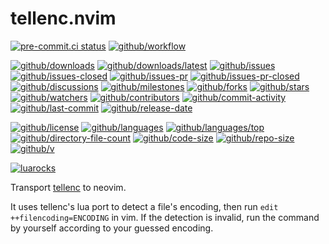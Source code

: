 # tellenc.nvim

[![pre-commit.ci status](https://results.pre-commit.ci/badge/github/Freed-Wu/tellenc.nvim/main.svg)](https://results.pre-commit.ci/latest/github/Freed-Wu/tellenc.nvim/main)
[![github/workflow](https://github.com/Freed-Wu/tellenc.nvim/actions/workflows/main.yml/badge.svg)](https://github.com/Freed-Wu/tellenc.nvim/actions)

[![github/downloads](https://shields.io/github/downloads/Freed-Wu/tellenc.nvim/total)](https://github.com/Freed-Wu/tellenc.nvim/releases)
[![github/downloads/latest](https://shields.io/github/downloads/Freed-Wu/tellenc.nvim/latest/total)](https://github.com/Freed-Wu/tellenc.nvim/releases/latest)
[![github/issues](https://shields.io/github/issues/Freed-Wu/tellenc.nvim)](https://github.com/Freed-Wu/tellenc.nvim/issues)
[![github/issues-closed](https://shields.io/github/issues-closed/Freed-Wu/tellenc.nvim)](https://github.com/Freed-Wu/tellenc.nvim/issues?q=is%3Aissue+is%3Aclosed)
[![github/issues-pr](https://shields.io/github/issues-pr/Freed-Wu/tellenc.nvim)](https://github.com/Freed-Wu/tellenc.nvim/pulls)
[![github/issues-pr-closed](https://shields.io/github/issues-pr-closed/Freed-Wu/tellenc.nvim)](https://github.com/Freed-Wu/tellenc.nvim/pulls?q=is%3Apr+is%3Aclosed)
[![github/discussions](https://shields.io/github/discussions/Freed-Wu/tellenc.nvim)](https://github.com/Freed-Wu/tellenc.nvim/discussions)
[![github/milestones](https://shields.io/github/milestones/all/Freed-Wu/tellenc.nvim)](https://github.com/Freed-Wu/tellenc.nvim/milestones)
[![github/forks](https://shields.io/github/forks/Freed-Wu/tellenc.nvim)](https://github.com/Freed-Wu/tellenc.nvim/network/members)
[![github/stars](https://shields.io/github/stars/Freed-Wu/tellenc.nvim)](https://github.com/Freed-Wu/tellenc.nvim/stargazers)
[![github/watchers](https://shields.io/github/watchers/Freed-Wu/tellenc.nvim)](https://github.com/Freed-Wu/tellenc.nvim/watchers)
[![github/contributors](https://shields.io/github/contributors/Freed-Wu/tellenc.nvim)](https://github.com/Freed-Wu/tellenc.nvim/graphs/contributors)
[![github/commit-activity](https://shields.io/github/commit-activity/w/Freed-Wu/tellenc.nvim)](https://github.com/Freed-Wu/tellenc.nvim/graphs/commit-activity)
[![github/last-commit](https://shields.io/github/last-commit/Freed-Wu/tellenc.nvim)](https://github.com/Freed-Wu/tellenc.nvim/commits)
[![github/release-date](https://shields.io/github/release-date/Freed-Wu/tellenc.nvim)](https://github.com/Freed-Wu/tellenc.nvim/releases/latest)

[![github/license](https://shields.io/github/license/Freed-Wu/tellenc.nvim)](https://github.com/Freed-Wu/tellenc.nvim/blob/main/LICENSE)
[![github/languages](https://shields.io/github/languages/count/Freed-Wu/tellenc.nvim)](https://github.com/Freed-Wu/tellenc.nvim)
[![github/languages/top](https://shields.io/github/languages/top/Freed-Wu/tellenc.nvim)](https://github.com/Freed-Wu/tellenc.nvim)
[![github/directory-file-count](https://shields.io/github/directory-file-count/Freed-Wu/tellenc.nvim)](https://github.com/Freed-Wu/tellenc.nvim)
[![github/code-size](https://shields.io/github/languages/code-size/Freed-Wu/tellenc.nvim)](https://github.com/Freed-Wu/tellenc.nvim)
[![github/repo-size](https://shields.io/github/repo-size/Freed-Wu/tellenc.nvim)](https://github.com/Freed-Wu/tellenc.nvim)
[![github/v](https://shields.io/github/v/release/Freed-Wu/tellenc.nvim)](https://github.com/Freed-Wu/tellenc.nvim)

[![luarocks](https://img.shields.io/luarocks/v/Freed-Wu/tellenc.nvim)](https://luarocks.org/modules/Freed-Wu/tellenc.nvim)

Transport [tellenc](https://github.com/adah1972/tellenc) to neovim.

It uses tellenc's lua port to detect a file's encoding, then run `edit
++filencoding=ENCODING` in vim. If the detection is invalid, run the command by
yourself according to your guessed encoding.
